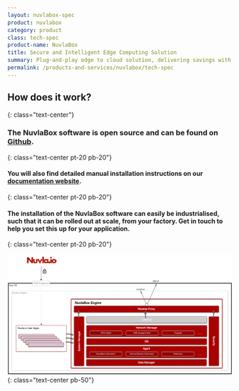 ```yaml
---
layout: nuvlabox-spec
product: nuvlabox
category: product
class: tech-spec
product-name: NuvlaBox
title: Secure and Intelligent Edge Computing Solution
summary: Plug-and-play edge to cloud solution, delivering savings with a simple, secure and private "cloud-in-a-box" solution. Build scalable IoT systems, reduce operational costs and improve efficiency.
permalink: /products-and-services/nuvlabox/tech-spec
---
```


## How does it work?
{: class="text-center"}

### The NuvlaBox software is open source and can be found on [Github](https://github.com/nuvlabox/nuvlabox).
{: class="text-center pt-20 pb-20"}

#### You will also find detailed manual **installation instructions on our [documentation website](https://docs.nuvla.io)**.
{: class="text-center pt-20 pb-20"}

#### The **installation of the NuvlaBox software can easily be industrialised**, such that it can be rolled out at scale, from your factory. Get in touch to help you set this up for your application.
{: class="text-center pt-20 pb-20"}

![NuvlaBox Detailed](/img/content/diagrams/nuvlabox-detailed.png "NuvlaBox Detailed")
{: class="text-center pb-50"}
